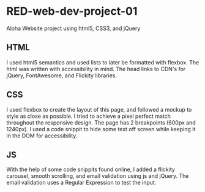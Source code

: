 # RED-web-dev-project-01

Aloha Website project using html5, CSS3, and jQuery

## HTML

I used html5 semantics and used lists to later be formatted with flexbox. The html was written with accessibility in mind. The head links to CDN's for jQuery, FontAwesome, and Flickity libraries. 

## CSS

I used flexbox to create the layout of this page, and followed a mockup to style as close as possible. I tried to achieve a pixel perfect match throughout the responsive design. The page has 2 breakpoints (600px and 1240px). I used a code snippit to hide some text off screen while keeping it in the DOM for accessibility. 

## JS

With the help of some code snippits found online, I added a flickity carousel, smooth scrolling, and email validation using js and jQuery. The email validation uses a Regular Expression to test the input. 
